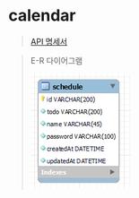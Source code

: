# calendar

> [API 명세서](API.md)
>  
>

> E-R 다이어그램
> 
> ![erdimg1.png](src/main/resources/image/erdimg1.png)
> 
> 

